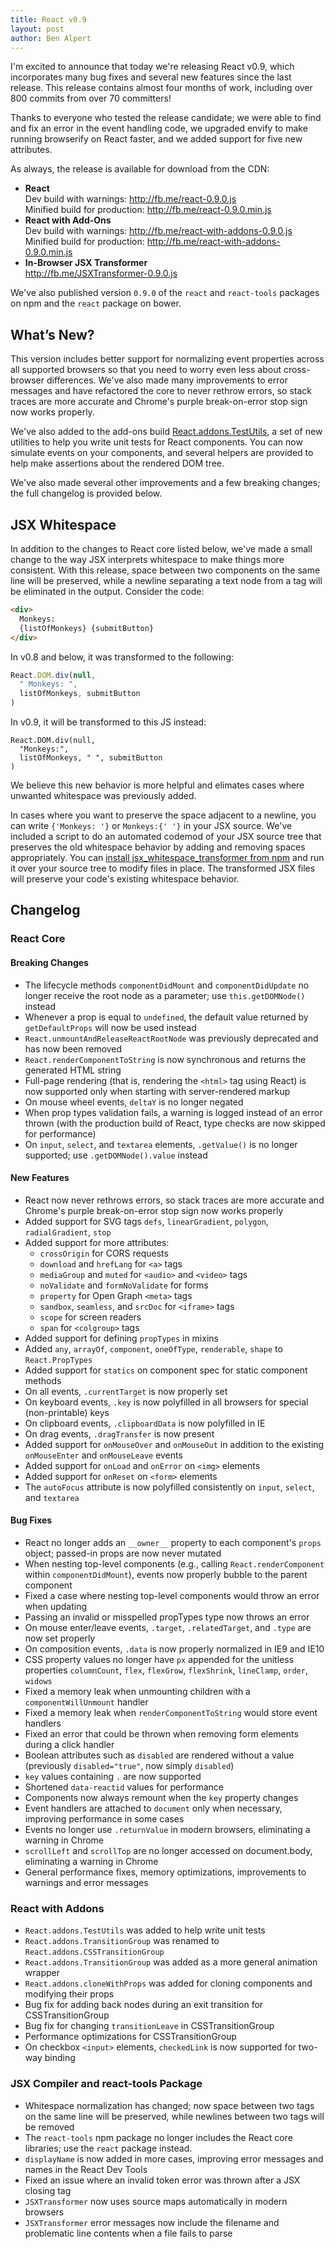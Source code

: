 ```yaml
---
title: React v0.9
layout: post
author: Ben Alpert
---
```


I'm excited to announce that today we're releasing React v0.9, which incorporates many bug fixes and several new features since the last release. This release contains almost four months of work, including over 800 commits from over 70 committers!

Thanks to everyone who tested the release candidate; we were able to find and fix an error in the event handling code, we upgraded envify to make running browserify on React faster, and we added support for five new attributes.

As always, the release is available for download from the CDN:

* **React**  
  Dev build with warnings: <http://fb.me/react-0.9.0.js>  
  Minified build for production: <http://fb.me/react-0.9.0.min.js>
* **React with Add-Ons**  
  Dev build with warnings: <http://fb.me/react-with-addons-0.9.0.js>  
  Minified build for production: <http://fb.me/react-with-addons-0.9.0.min.js>
* **In-Browser JSX Transformer**  
  <http://fb.me/JSXTransformer-0.9.0.js>

We've also published version `0.9.0` of the `react` and `react-tools` packages on npm and the `react` package on bower.

## What’s New?

This version includes better support for normalizing event properties across all supported browsers so that you need to worry even less about cross-browser differences. We've also made many improvements to error messages and have refactored the core to never rethrow errors, so stack traces are more accurate and Chrome's purple break-on-error stop sign now works properly.

We've also added to the add-ons build [React.addons.TestUtils](/react/docs/test-utils.html), a set of new utilities to help you write unit tests for React components. You can now simulate events on your components, and several helpers are provided to help make assertions about the rendered DOM tree.

We've also made several other improvements and a few breaking changes; the full changelog is provided below.

## JSX Whitespace

In addition to the changes to React core listed below, we've made a small change to the way JSX interprets whitespace to make things more consistent. With this release, space between two components on the same line will be preserved, while a newline separating a text node from a tag will be eliminated in the output. Consider the code:

```html
<div>
  Monkeys:
  {listOfMonkeys} {submitButton}
</div>
```

In v0.8 and below, it was transformed to the following:

```javascript
React.DOM.div(null,
  " Monkeys: ",
  listOfMonkeys, submitButton
)
```

In v0.9, it will be transformed to this JS instead:

```javascript{2,3}
React.DOM.div(null,
  "Monkeys:",
  listOfMonkeys, " ", submitButton
)
```

We believe this new behavior is more helpful and elimates cases where unwanted whitespace was previously added.

In cases where you want to preserve the space adjacent to a newline, you can write `{'Monkeys: '}` or `Monkeys:{' '}` in your JSX source. We've included a script to do an automated codemod of your JSX source tree that preserves the old whitespace behavior by adding and removing spaces appropriately. You can [install jsx\_whitespace\_transformer from npm](https://github.com/facebook/react/blob/master/npm-jsx_whitespace_transformer/README.md) and run it over your source tree to modify files in place. The transformed JSX files will preserve your code's existing whitespace behavior.

## Changelog

### React Core

#### Breaking Changes

- The lifecycle methods `componentDidMount` and `componentDidUpdate` no longer receive the root node as a parameter; use `this.getDOMNode()` instead
- Whenever a prop is equal to `undefined`, the default value returned by `getDefaultProps` will now be used instead
- `React.unmountAndReleaseReactRootNode` was previously deprecated and has now been removed
- `React.renderComponentToString` is now synchronous and returns the generated HTML string
- Full-page rendering (that is, rendering the `<html>` tag using React) is now supported only when starting with server-rendered markup
- On mouse wheel events, `deltaY` is no longer negated
- When prop types validation fails, a warning is logged instead of an error thrown (with the production build of React, type checks are now skipped for performance)
- On `input`, `select`, and `textarea` elements, `.getValue()` is no longer supported; use `.getDOMNode().value` instead

#### New Features

- React now never rethrows errors, so stack traces are more accurate and Chrome's purple break-on-error stop sign now works properly
- Added support for SVG tags `defs`, `linearGradient`, `polygon`, `radialGradient`, `stop`
- Added support for more attributes:
  - `crossOrigin` for CORS requests
  - `download` and `hrefLang` for `<a>` tags
  - `mediaGroup` and `muted` for `<audio>` and `<video>` tags
  - `noValidate` and `formNoValidate` for forms
  - `property` for Open Graph `<meta>` tags
  - `sandbox`, `seamless`, and `srcDoc` for `<iframe>` tags
  - `scope` for screen readers
  - `span` for `<colgroup>` tags
- Added support for defining `propTypes` in mixins
- Added `any`, `arrayOf`, `component`, `oneOfType`, `renderable`, `shape` to `React.PropTypes`
- Added support for `statics` on component spec for static component methods
- On all events, `.currentTarget` is now properly set
- On keyboard events, `.key` is now polyfilled in all browsers for special (non-printable) keys
- On clipboard events, `.clipboardData` is now polyfilled in IE
- On drag events, `.dragTransfer` is now present
- Added support for `onMouseOver` and `onMouseOut` in addition to the existing `onMouseEnter` and `onMouseLeave` events
- Added support for `onLoad` and `onError` on `<img>` elements
- Added support for `onReset` on `<form>` elements
- The `autoFocus` attribute is now polyfilled consistently on `input`, `select`, and `textarea`

#### Bug Fixes

- React no longer adds an `__owner__` property to each component's `props` object; passed-in props are now never mutated
- When nesting top-level components (e.g., calling `React.renderComponent` within `componentDidMount`), events now properly bubble to the parent component
- Fixed a case where nesting top-level components would throw an error when updating
- Passing an invalid or misspelled propTypes type now throws an error
- On mouse enter/leave events, `.target`, `.relatedTarget`, and `.type` are now set properly
- On composition events, `.data` is now properly normalized in IE9 and IE10
- CSS property values no longer have `px` appended for the unitless properties `columnCount`, `flex`, `flexGrow`, `flexShrink`, `lineClamp`, `order`, `widows`
- Fixed a memory leak when unmounting children with a `componentWillUnmount` handler
- Fixed a memory leak when `renderComponentToString` would store event handlers
- Fixed an error that could be thrown when removing form elements during a click handler
- Boolean attributes such as `disabled` are rendered without a value (previously `disabled="true"`, now simply `disabled`)
- `key` values containing `.` are now supported
- Shortened `data-reactid` values for performance
- Components now always remount when the `key` property changes
- Event handlers are attached to `document` only when necessary, improving performance in some cases
- Events no longer use `.returnValue` in modern browsers, eliminating a warning in Chrome
- `scrollLeft` and `scrollTop` are no longer accessed on document.body, eliminating a warning in Chrome
- General performance fixes, memory optimizations, improvements to warnings and error messages

### React with Addons

- `React.addons.TestUtils` was added to help write unit tests
- `React.addons.TransitionGroup` was renamed to `React.addons.CSSTransitionGroup`
- `React.addons.TransitionGroup` was added as a more general animation wrapper
- `React.addons.cloneWithProps` was added for cloning components and modifying their props
- Bug fix for adding back nodes during an exit transition for CSSTransitionGroup
- Bug fix for changing `transitionLeave` in CSSTransitionGroup
- Performance optimizations for CSSTransitionGroup
- On checkbox `<input>` elements, `checkedLink` is now supported for two-way binding

### JSX Compiler and react-tools Package

- Whitespace normalization has changed; now space between two tags on the same line will be preserved, while newlines between two tags will be removed
- The `react-tools` npm package no longer includes the React core libraries; use the `react` package instead.
- `displayName` is now added in more cases, improving error messages and names in the React Dev Tools
- Fixed an issue where an invalid token error was thrown after a JSX closing tag
- `JSXTransformer` now uses source maps automatically in modern browsers
- `JSXTransformer` error messages now include the filename and problematic line contents when a file fails to parse
